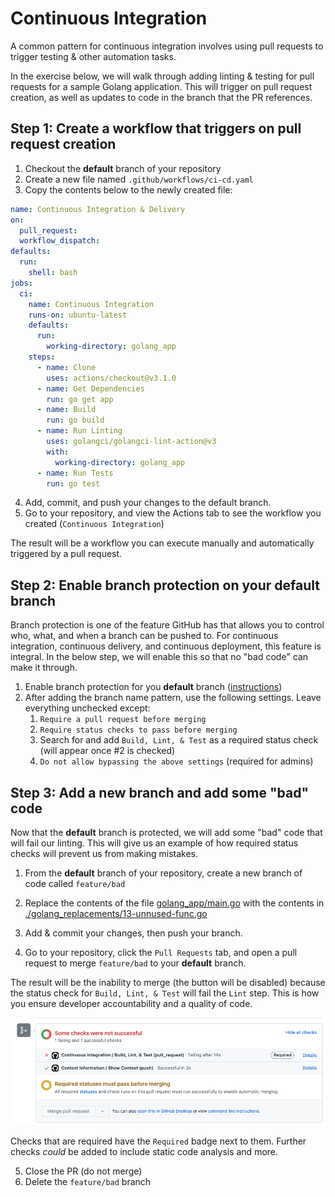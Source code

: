 # Continuous Integration
A common pattern for continuous integration involves using pull requests to trigger testing & other automation tasks.

In the exercise below, we will walk through adding linting & testing for pull requests for a sample Golang application. This will trigger on pull request creation, as well as updates to code in the branch that the PR references.

## Step 1: Create a workflow that triggers on pull request creation
1. Checkout the **default** branch of your repository
2. Create a new file named `.github/workflows/ci-cd.yaml`
3. Copy the contents below to the newly created file:

```yaml
name: Continuous Integration & Delivery
on:
  pull_request:
  workflow_dispatch:
defaults:
  run:
    shell: bash
jobs:
  ci:
    name: Continuous Integration
    runs-on: ubuntu-latest
    defaults:
      run:
        working-directory: golang_app
    steps:
      - name: Clone
        uses: actions/checkout@v3.1.0
      - name: Get Dependencies
        run: go get app
      - name: Build
        run: go build
      - name: Run Linting
        uses: golangci/golangci-lint-action@v3
        with:
          working-directory: golang_app
      - name: Run Tests
        run: go test
```

4. Add, commit, and push your changes to the default branch.
5. Go to your repository, and view the Actions tab to see the workflow you created (`Continuous Integration`)

The result will be a workflow you can execute manually and automatically triggered by a pull request.

## Step 2: Enable branch protection on your **default** branch
Branch protection is one of the feature GitHub has that allows you to control who, what, and when a branch can be pushed to. For continuous integration, continuous delivery, and continuous deployment, this feature is integral. In the below step, we will enable this so that no "bad code" can make it through.

1. Enable branch protection for you **default** branch ([instructions](https://docs.github.com/en/repositories/configuring-branches-and-merges-in-your-repository/defining-the-mergeability-of-pull-requests/managing-a-branch-protection-rule))
2. After adding the branch name pattern, use the following settings. Leave everything unchecked except:
   1. `Require a pull request before merging`
   2. `Require status checks to pass before merging`
   3. Search for and add `Build, Lint, & Test` as a required status check (will appear once #2 is checked)
   4. `Do not allow bypassing the above settings` (required for admins)

## Step 3: Add a new branch and add some "bad" code
Now that the **default** branch is protected, we will add some "bad" code that will fail our linting. This will give us an example of how required status checks will prevent us from making mistakes.

1. From the **default** branch of your repository, create a new branch of code called `feature/bad`
2. Replace the contents of the file [golang_app/main.go](./golang_app/main.go) with the contents in [./golang_replacements/13-unnused-func.go](./golang_replacements/13-unnused-func.go)

3. Add & commit your changes, then push your branch.
4. Go to your repository, click the `Pull Requests` tab, and open a pull request to merge `feature/bad` to your **default** branch.

The result will be the inability to merge (the button will be disabled) because the status check for `Build, Lint, & Test` will fail the `Lint` step. This is how you ensure developer accountability and a quality of code.

![the status checks failing](images/12-status-checks.png)

Checks that are required have the `Required` badge next to them. Further checks _could_ be added to include static code analysis and more.

5. Close the PR (do not merge)
6. Delete the `feature/bad` branch